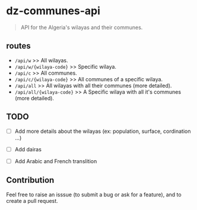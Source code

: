 # dz-communes-api
> API for the Algeria's wilayas and their communes.

## routes

- `/api/w` >> All wilayas.
- `/api/w/{wilaya-code}` >> Specific wilaya.
- `/api/c` >> All communes.
- `/api/c/{wilaya-code}` >> All communes of a specific wilaya.
- `/api/all` >> All wilayas with all their communes (more detailed).
- `/api/all/{wilaya-code}` >> A  Specific wilaya with all it's communes (more detailed).

## TODO 

- [ ] Add more details about the wilayas (ex: population, surface, cordination ...)
- [ ] Add dairas 
- [ ] Add Arabic and French translition


## Contribution

Feel free to raise an isssue (to submit a bug or ask for a feature), and to create a pull request.

